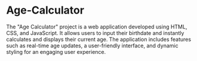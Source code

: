 # Age-Calculator
  The "Age Calculator" project is a web application developed using HTML, CSS, and JavaScript. It allows users to input their birthdate and instantly calculates and displays their current age. The application includes features such as real-time age updates, a user-friendly interface, and dynamic styling for an engaging user experience.
